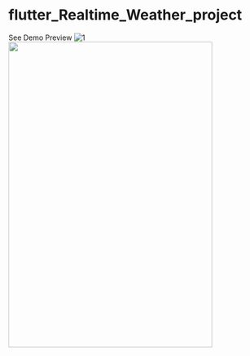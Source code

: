 # flutter_Realtime_Weather_project
See Demo Preview
![1](https://user-images.githubusercontent.com/80380569/155932857-0eb1c202-6def-4b28-90ed-4f6dbe0c4339.gif)
<img src="" width="400" height="600">

